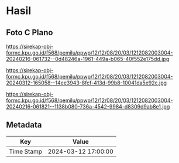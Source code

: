 # Hasil

## Foto C Plano

https://sirekap-obj-formc.kpu.go.id/f568/pemilu/ppwp/12/12/08/20/03/1212082003004-20240216-061732--0d48246a-1961-449a-b065-40f552e175dd.jpg

https://sirekap-obj-formc.kpu.go.id/f568/pemilu/ppwp/12/12/08/20/03/1212082003004-20240312-165058--14ee3943-8fcf-413d-99b8-10041da5e92c.jpg

https://sirekap-obj-formc.kpu.go.id/f568/pemilu/ppwp/12/12/08/20/03/1212082003004-20240216-061821--1138b080-736a-4542-9984-d8309d9ab8e1.jpg


## Metadata

| Key        | Value               |
| ---------- | ------------------- |
| Time Stamp | 2024-03-12 17:00:00 |



